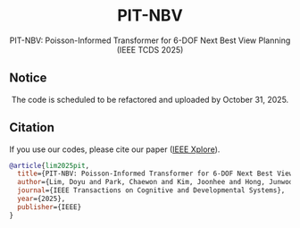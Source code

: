 <h1 align="center">PIT-NBV</h1>
<p align="center">PIT-NBV: Poisson-Informed Transformer for 6-DOF Next Best View Planning (IEEE TCDS 2025)</p>

## Notice
<p align="center">The code is scheduled to be refactored and uploaded by October 31, 2025.</p>


## Citation

If you use our codes, please cite our paper ([IEEE Xplore](https://doi.org/10.1109/TCDS.2025.3606221)).

```bibtex
@article{lim2025pit,
  title={PIT-NBV: Poisson-Informed Transformer for 6-DOF Next Best View Planning in 3D Object Reconstruction with Narrow Field of View},
  author={Lim, Doyu and Park, Chaewon and Kim, Joonhee and Hong, Junwoo and Han, Soohee},
  journal={IEEE Transactions on Cognitive and Developmental Systems},
  year={2025},
  publisher={IEEE}
}
